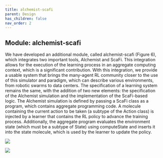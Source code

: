 ```yaml
---
title: alchemist-scafi
parent: Design
has_children: false
nav_order: 2
---
```


## Module: alchemist-scafi

We have developed an additional module, called alchemist-scafi (Figure 6), which integrates two important tools, Alchemist and ScaFi. This integration allows for the execution of the learning process in an aggregate computing context, which is a significant contribution. With this integration, we provide a usable system that brings the many-agent RL community closer to the use of this simulator and paradigm, which can describe various environments, from robotic swarms to data centers. The specification of a learning system remains the same, with the addition of two new elements: the specification of the Alchemist simulation and the implementation of the ScaFi-based logic. The Alchemist simulation is defined by passing a ScaFi class as a program, which contains aggregate programming code. A molecule containing the current action to be taken (a subtype of the Action class) is injected by a learner that contains the RL policy to advance the training process. Additionally, the aggregate program evaluates the environment state (which must be a subtype of State) using computeState and inserts it into the state molecule, which is used by the learner to update the policy.

![](https://i.imgur.com/P6k4KAO.png)

![](https://i.imgur.com/4fcwMK8.png)